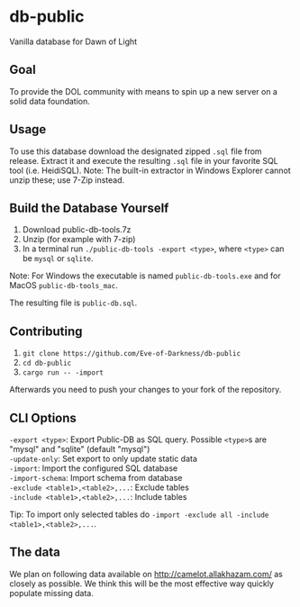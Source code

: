# db-public
Vanilla database for Dawn of Light

## Goal
To provide the DOL community with means to spin up a new server on a solid data foundation.

## Usage
To use this database download the designated zipped `.sql` file from release. Extract it and execute the resulting `.sql` file in your favorite SQL tool (i.e. HeidiSQL). Note: The built-in extractor in Windows Explorer cannot unzip these; use 7-Zip instead.

## Build the Database Yourself
1. Download public-db-tools.7z
2. Unzip (for example with 7-zip)
3. In a terminal run `./public-db-tools -export <type>`, where `<type>` can be `mysql` or `sqlite`. 

Note: For Windows the executable is named `public-db-tools.exe` and for MacOS `public-db-tools_mac`.

The resulting file is `public-db.sql`.

## Contributing
1. `git clone https://github.com/Eve-of-Darkness/db-public`
2. `cd db-public`
3. `cargo run -- -import`

Afterwards you need to push your changes to your fork of the repository.

## CLI Options
`-export <type>`: Export Public-DB as SQL query. Possible `<type>`s are "mysql" and "sqlite" (default "mysql")  
`-update-only`: Set export to only update static data  
`-import`: Import the configured SQL database  
`-import-schema`: Import schema from database  
`-exclude <table1>,<table2>,...`: Exclude tables  
`-include <table1>,<table2>,...`: Include tables  

Tip: To import only selected tables do `-import -exclude all -include <table1>,<table2>,...`.

## The data
We plan on following data available on http://camelot.allakhazam.com/ as closely as possible. We think this will be the most effective way quickly populate missing data.
